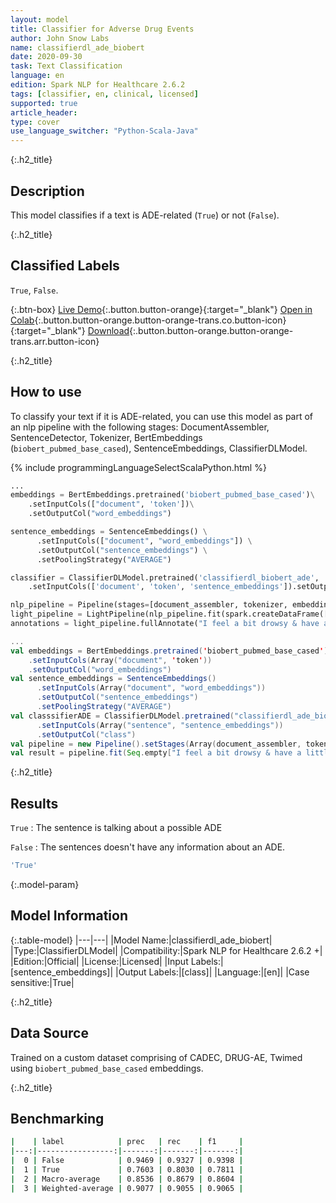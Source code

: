 ```yaml
---
layout: model
title: Classifier for Adverse Drug Events
author: John Snow Labs
name: classifierdl_ade_biobert
date: 2020-09-30
task: Text Classification
language: en
edition: Spark NLP for Healthcare 2.6.2
tags: [classifier, en, clinical, licensed]
supported: true
article_header:
type: cover
use_language_switcher: "Python-Scala-Java"
---
```


{:.h2_title}
## Description
This model classifies if a text is ADE-related (``True``) or not (``False``).

{:.h2_title}
## Classified Labels
``True``, ``False``.

{:.btn-box}
[Live Demo](https://demo.johnsnowlabs.com/healthcare/PP_ADE/){:.button.button-orange}{:target="_blank"}
[Open in Colab](https://colab.research.google.com/github/JohnSnowLabs/spark-nlp-workshop/blob/master/tutorials/Certification_Trainings/Healthcare/16.Adverse_Drug_Event_ADE_NER_and_Classifier.ipynb){:.button.button-orange.button-orange-trans.co.button-icon}{:target="_blank"}
[Download](https://s3.amazonaws.com/auxdata.johnsnowlabs.com/clinical/models/classifierdl_biobert_ade_en_2.6.0_2.4_1600201949450.zip){:.button.button-orange.button-orange-trans.arr.button-icon}

{:.h2_title}
## How to use
To classify your text if it is ADE-related, you can use this model as part of an nlp pipeline with the following stages: DocumentAssembler, SentenceDetector, Tokenizer, BertEmbeddings (``biobert_pubmed_base_cased``), SentenceEmbeddings, ClassifierDLModel.

<div class="tabs-box" markdown="1">
{% include programmingLanguageSelectScalaPython.html %}


```python
...
embeddings = BertEmbeddings.pretrained('biobert_pubmed_base_cased')\
    .setInputCols(["document", 'token'])\
    .setOutputCol("word_embeddings")

sentence_embeddings = SentenceEmbeddings() \
      .setInputCols(["document", "word_embeddings"]) \
      .setOutputCol("sentence_embeddings") \
      .setPoolingStrategy("AVERAGE")

classifier = ClassifierDLModel.pretrained('classifierdl_biobert_ade', 'en', 'clinical/models')\
    .setInputCols(['document', 'token', 'sentence_embeddings']).setOutputCol('class')

nlp_pipeline = Pipeline(stages=[document_assembler, tokenizer, embeddings, sentence_embeddings, classifier])
light_pipeline = LightPipeline(nlp_pipeline.fit(spark.createDataFrame([['']]).toDF("text")))
annotations = light_pipeline.fullAnnotate("I feel a bit drowsy & have a little blurred vision after taking an insulin")

```
```scala
...
val embeddings = BertEmbeddings.pretrained('biobert_pubmed_base_cased')
    .setInputCols(Array("document", 'token'))
    .setOutputCol("word_embeddings")
val sentence_embeddings = SentenceEmbeddings() 
      .setInputCols(Array("document", "word_embeddings")) 
      .setOutputCol("sentence_embeddings") 
      .setPoolingStrategy("AVERAGE")
val classsifierADE = ClassifierDLModel.pretrained("classifierdl_ade_biobert", "en", "clinical/models")
      .setInputCols(Array("sentence", "sentence_embeddings")) 
      .setOutputCol("class")
val pipeline = new Pipeline().setStages(Array(document_assembler, tokenizer, embeddings, sentence_embeddings, classifierADE))
val result = pipeline.fit(Seq.empty["I feel a bit drowsy & have a little blurred vision after taking an insulin"].toDS.toDF("text")).transform(data)
```
</div>

{:.h2_title}
## Results
``True`` : The sentence is talking about a possible ADE

``False`` : The sentences doesn't have any information about an ADE.

```bash
'True'
```

{:.model-param}
## Model Information

{:.table-model}
|---|---|
|Model Name:|classifierdl_ade_biobert|
|Type:|ClassifierDLModel|
|Compatibility:|Spark NLP for Healthcare 2.6.2 +|
|Edition:|Official|
|License:|Licensed|
|Input Labels:|[sentence_embeddings]|
|Output Labels:|[class]|
|Language:|[en]|
|Case sensitive:|True|

{:.h2_title}
## Data Source
Trained on a custom dataset comprising of CADEC, DRUG-AE, Twimed using ``biobert_pubmed_base_cased`` embeddings.

{:.h2_title}
## Benchmarking
```bash
|    | label            | prec   | rec    | f1     |
|---:|-----------------:|-------:|-------:|-------:|
|  0 | False            | 0.9469 | 0.9327 | 0.9398 | 
|  1 | True             | 0.7603 | 0.8030 | 0.7811 | 
|  2 | Macro-average    | 0.8536 | 0.8679 | 0.8604 |
|  3 | Weighted-average | 0.9077 | 0.9055 | 0.9065 |
```